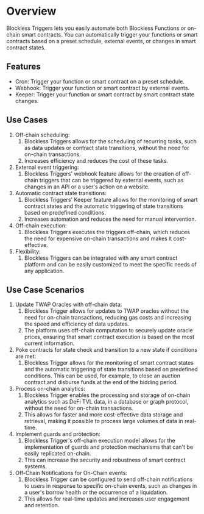 # Overview

Blockless Triggers lets you easily automate both Blockless Functions or on-chain smart contracts. You can automatically trigger your functions or smart contracts based on a preset schedule, external events, or changes in smart contract states.

## Features

- Cron: Trigger your function or smart contract on a preset schedule.
- Webhook: Trigger your function or smart contract by external events.
- Keeper: Trigger your function or smart contract by smart contract state changes.

## Use Cases

1. Off-chain scheduling:
   1. Blockless Triggers allows for the scheduling of recurring tasks, such as data updates or contract state transitions, without the need for on-chain transactions.
   2. Increases efficiency and reduces the cost of these tasks.
2. External event triggering:
   1. Blockless Triggers' webhook feature allows for the creation of off-chain triggers that can be triggered by external events, such as changes in an API or a user's action on a website.
3. Automatic contract state transitions:
   1. Blockless Triggers' Keeper feature allows for the monitoring of smart contract states and the automatic triggering of state transitions based on predefined conditions.
   2. Increases automation and reduces the need for manual intervention.
4. Off-chain execution:
   1. Blockless Triggers executes the triggers off-chain, which reduces the need for expensive on-chain transactions and makes it cost-effective.
5. Flexibility:
   1. Blockless Triggers can be integrated with any smart contract platform and can be easily customized to meet the specific needs of any application.

## Use Case Scenarios

1. Update TWAP Oracles with off-chain data:
   1. Blockless Trigger allows for updates to TWAP oracles without the need for on-chain transactions, reducing gas costs and increasing the speed and efficiency of data updates.
   2. The platform uses off-chain computation to securely update oracle prices, ensuring that smart contract execution is based on the most current information.
2. Poke contracts for state check and transition to a new state if conditions are met:
   1. Blockless Trigger allows for the monitoring of smart contract states and the automatic triggering of state transitions based on predefined conditions. This can be used, for example, to close an auction contract and disburse funds at the end of the bidding period.
3. Process on-chain analytics:
   1. Blockless Trigger enables the processing and storage of on-chain analytics such as DeFi TVL data, in a database or graph protocol, without the need for on-chain transactions.
   2. This allows for faster and more cost-effective data storage and retrieval, making it possible to process large volumes of data in real-time.
4. Implement guards and protection:
   1. Blockless Trigger's off-chain execution model allows for the implementation of guards and protection mechanisms that can't be easily replicated on-chain.
   2. This can increase the security and robustness of smart contract systems.
5. Off-Chain Notifications for On-Chain events:
   1. Blockless Trigger can be configured to send off-chain notifications to users in response to specific on-chain events, such as changes in a user's borrow health or the occurrence of a liquidation.
   2. This allows for real-time updates and increases user engagement and retention.
